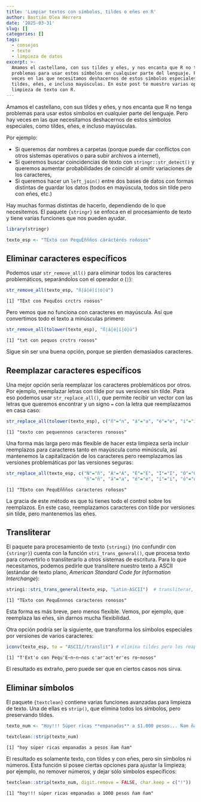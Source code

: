 ```yaml
---
title: 'Limpiar textos con símbolos, tildes o eñes en R'
author: Bastián Olea Herrera
date: '2025-03-31'
slug: []
categories: []
tags:
  - consejos
  - texto
  - limpieza de datos
excerpt: >-
  Amamos el castellano, con sus tildes y eñes, y nos encanta que R no tenga
  problemas para usar estos símbolos en cualquier parte del lenguaje. Pero hay
  veces en las que necesitamos deshacernos de estos símbolos especiales, como
  tildes, eñes, e incluso mayúsculas. En este post te muestro varias opciones de
  limpieza de texto con R.
---
```



Amamos el castellano, con sus tildes y eñes, y nos encanta que R no tenga problemas para usar estos símbolos en cualquier parte del lenguaje. Pero hay veces en las que necesitamos deshacernos de estos símbolos especiales, como tildes, eñes, e incluso mayúsculas.

Por ejemplo:
- Si queremos dar nombres a carpetas (porque puede dar conflictos con otros sistemas operativos o para subir archivos a internet),
- Si queremos buscar coincidencias de texto con `stringr::str_detect()` y queremos aumentar probabilidades de coincidir al omitir variaciones de los caracteres,
- Si queremos hacer un `left_join()` entre dos bases de datos con formas distintas de guardar los datos (todos en mayúscula, todos sin tilde pero con eñes, etc.)

Hay muchas formas distintas de hacerlo, dependiendo de lo que necesitemos. El paquete `{stringr}` se enfoca en el procesamiento de texto y tiene varias funciones que nos pueden ayudar.

``` r
library(stringr)

texto_esp <- "TÉxtó con PequÉññños cáráctérés roñosos"
```

## Eliminar caracteres específicos

Podemos usar `str_remove_all()` para eliminar todos los caracteres problemáticos, separándolos con el operador *o* (`|`):

``` r
str_remove_all(texto_esp, "ñ|á|é|í|ó|ú")
```

    [1] "TÉxt con PequÉos crctrs roosos"

Pero vemos que no funciona con caracteres en mayúscula. Así que convertimos todo el texto a minúsculas primero:

``` r
str_remove_all(tolower(texto_esp), "ñ|á|é|í|ó|ú")
```

    [1] "txt con pequos crctrs roosos"

Sigue sin ser una buena opción, porque se pierden demasiados caracteres.

## Reemplazar caracteres específicos

Una mejor opción sería reemplazar los caracteres problemáticos por otros. Por ejemplo, reemplazar letras con tilde por sus versiones sin tilde. Para eso podemos usar `str_replace_all()`, que permite recibir un vector con las letras que queremos encontrar y un signo `=` con la letra que reemplazamos en casa caso:

``` r
str_replace_all(tolower(texto_esp), c("ñ"="n", "á"="a", "é"="e", "í"="i", "ó"="o", "ú"="u"))
```

    [1] "texto con pequennnos caracteres ronosos"

Una forma más larga pero más flexible de hacer esta limpieza sería incluir reemplazos para caracteres tanto en mayúscula como minúscula, así mantenemos la capitalización de los caracteres pero reemplazamos las versiones problemáticas por las versiones seguras:

``` r
str_replace_all(texto_esp, c("Ñ"="ñ", "Á"="A", "É"="E", "Í"="I", "Ó"="O", "Ú"="U",
                             "ñ"="ñ", "á"="a", "é"="e", "í"="i", "ó"="o", "ú"="u"))
```

    [1] "TExto con PequEññños caracteres roñosos"

La gracia de este método es que tú tienes todo el control sobre los reemplazos. En este caso, reemplazamos caracteres con tilde por versiones sin tilde, pero mantenemos las eñes.

## Transliterar

El paquete para procesamiento de texto `{stringi}` (no confundir con `{stringr}`) cuenta con la función `stri_trans_general()`, que procesa texto para convertirlo o transliterarlo a otros sistemas de escritura. Para lo que necesitamos, podemos pedirle que translitere nuestro texto a ASCII (estándar de texto plano, *American Standard Code for Information Interchange*):

``` r
stringi::stri_trans_general(texto_esp, "Latin-ASCII")  # transliterar, pero remueve eñes
```

    [1] "TExto con PequEnnnos caracteres ronosos"

Esta forma es más breve, pero menos flexible. Vemos, por ejemplo, que reemplaza las eñes, sin darnos mucha flexibilidad.

Otra opción podría ser la siguiente, que transforma los símbolos especiales por versiones de varios caracteres:

``` r
iconv(texto_esp, to = "ASCII//translit") # elimina tildes pero los reaplica como símbolos individuales
```

    [1] "T'Ext'o con Pequ'E~n~n~nos c'ar'act'er'es ro~nosos"

El resultado es extraño, pero puede ser que en ciertos casos nos sirva.

## Eliminar símbolos

El paquete `{textclean}` contiene varias funciones avanzadas para limpieza de texto. Una de ellas es `strip()`, que elimina todos los símbolos, pero preservando tildes.

``` r
texto_num <- "Hoy!!! Súper ricas **empanadas** a $1.000 pesos... Ñam ñam"
```

``` r
textclean::strip(texto_num)
```

    [1] "hoy súper ricas empanadas a pesos ñam ñam"

El resultado es solamente texto, con tildes y con eñes, pero sin símbolos ni números. Esta función sí posee ciertas opciones para ajustar la limpieza; por ejemplo, no remover números, y dejar sólo símbolos específicos:

``` r
textclean::strip(texto_num, digit.remove = FALSE, char.keep = c("!"))
```

    [1] "hoy!!! súper ricas empanadas a 1000 pesos ñam ñam"
